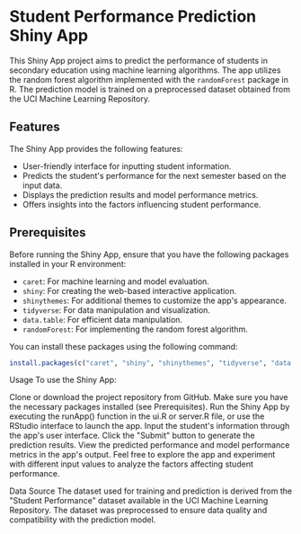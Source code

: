 # Student Performance Prediction Shiny App

This Shiny App project aims to predict the performance of students in secondary education using machine learning algorithms. The app utilizes the random forest algorithm implemented with the `randomForest` package in R. The prediction model is trained on a preprocessed dataset obtained from the UCI Machine Learning Repository.

## Features

The Shiny App provides the following features:

- User-friendly interface for inputting student information.
- Predicts the student's performance for the next semester based on the input data.
- Displays the prediction results and model performance metrics.
- Offers insights into the factors influencing student performance.

## Prerequisites

Before running the Shiny App, ensure that you have the following packages installed in your R environment:

- `caret`: For machine learning and model evaluation.
- `shiny`: For creating the web-based interactive application.
- `shinythemes`: For additional themes to customize the app's appearance.
- `tidyverse`: For data manipulation and visualization.
- `data.table`: For efficient data manipulation.
- `randomForest`: For implementing the random forest algorithm.

You can install these packages using the following command:

```R
install.packages(c("caret", "shiny", "shinythemes", "tidyverse", "data.table", "randomForest"))
```
Usage
To use the Shiny App:

Clone or download the project repository from GitHub.
Make sure you have the necessary packages installed (see Prerequisites).
Run the Shiny App by executing the runApp() function in the ui.R or server.R file, or use the RStudio interface to launch the app.
Input the student's information through the app's user interface.
Click the "Submit" button to generate the prediction results.
View the predicted performance and model performance metrics in the app's output.
Feel free to explore the app and experiment with different input values to analyze the factors affecting student performance.

Data Source
The dataset used for training and prediction is derived from the "Student Performance" dataset available in the UCI Machine Learning Repository. The dataset was preprocessed to ensure data quality and compatibility with the prediction model.
